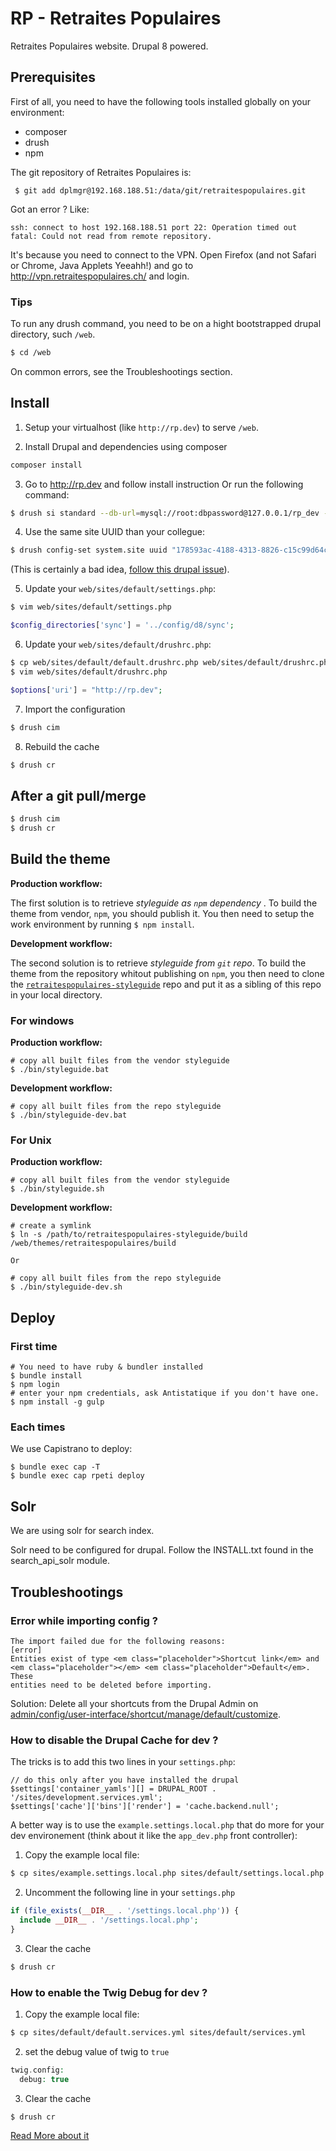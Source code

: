 # RP - Retraites Populaires
Retraites Populaires website. Drupal 8 powered.


## Prerequisites

First of all, you need to have the following tools installed globally on your environment:

  * composer
  * drush
  * npm

The git repository of Retraites Populaires is:

```
 $ git add dplmgr@192.168.188.51:/data/git/retraitespopulaires.git
```

Got an error ? Like:
```
ssh: connect to host 192.168.188.51 port 22: Operation timed out
fatal: Could not read from remote repository.
```

It's because you need to connect to the VPN. Open Firefox (and not Safari or Chrome, Java Applets Yeeahh!) and go to http://vpn.retraitespopulaires.ch/ and login.



### Tips

To run any drush command, you need to be on a hight bootstrapped drupal directory, such `/web`.

  ```bash
  $ cd /web
  ```

On common errors, see the Troubleshootings section.

## Install

1. Setup your virtualhost (like `http://rp.dev`) to serve `/web`.

2. Install Drupal and dependencies using composer

  ```bash
  composer install
  ```

3. Go to http://rp.dev and follow install instruction
   Or run the following command:

  ```bash
  $ drush si standard --db-url=mysql://root:dbpassword@127.0.0.1/rp_dev --site-name="Retraites Populaires" --account-name=admin --account-pass=admin --account-mail=dev@antistatique.net
  ```

4. Use the same site UUID than your collegue:

  ```bash
  $ drush config-set system.site uuid "178593ac-4188-4313-8826-c15c99d64cc4"
  ```

  (This is certainly a bad idea, [follow this drupal issue](https://www.drupal.org/node/1613424)).

5. Update your  `web/sites/default/settings.php`:

  ```bash
  $ vim web/sites/default/settings.php
  ```

  ```php
  $config_directories['sync'] = '../config/d8/sync';
  ```

6. Update your `web/sites/default/drushrc.php`:

  ```bash
  $ cp web/sites/default/default.drushrc.php web/sites/default/drushrc.php
  $ vim web/sites/default/drushrc.php
  ```

  ```php
  $options['uri'] = "http://rp.dev";
  ```

7. Import the configuration

  ```bash
  $ drush cim
  ```

8. Rebuild the cache

  ```bash
  $ drush cr
  ```

## After a git pull/merge

  ```bash
  $ drush cim
  $ drush cr
  ```

## Build the theme

**Production workflow:**

The first solution is to retrieve *styleguide as `npm` dependency* .
To build the theme from vendor, `npm`, you should publish it. You then need to setup the work environment by running `$ npm install`.

**Development workflow:**

The second solution is to retrieve *styleguide from `git` repo*.
To build the theme from the repository whitout publishing on `npm`, you then need to clone the [`retraitespopulaires-styleguide`](https://github.com/antistatique/retraitespopulaires-styleguide) repo and put it as a sibling of this repo in your local directory.

### For windows

**Production workflow:**

    # copy all built files from the vendor styleguide
    $ ./bin/styleguide.bat

**Development workflow:**

    # copy all built files from the repo styleguide
    $ ./bin/styleguide-dev.bat

### For Unix

**Production workflow:**

    # copy all built files from the vendor styleguide
    $ ./bin/styleguide.sh

**Development workflow:**

    # create a symlink
    $ ln -s /path/to/retraitespopulaires-styleguide/build /web/themes/retraitespopulaires/build

    Or

    # copy all built files from the repo styleguide
    $ ./bin/styleguide-dev.sh

## Deploy

### First time

    # You need to have ruby & bundler installed
    $ bundle install
    $ npm login
    # enter your npm credentials, ask Antistatique if you don't have one.
    $ npm install -g gulp

### Each times
We use Capistrano to deploy:

    $ bundle exec cap -T
    $ bundle exec cap rpeti deploy
    
    
## Solr
We are using solr for search index.

Solr need to be configured for drupal. Follow the INSTALL.txt found in the search_api_solr module.

## Troubleshootings

### Error while importing config ?

```
The import failed due for the following reasons:                                                                                                   [error]
Entities exist of type <em class="placeholder">Shortcut link</em> and <em class="placeholder"></em> <em class="placeholder">Default</em>. These
entities need to be deleted before importing.
```

Solution: Delete all your shortcuts from the Drupal Admin on [admin/config/user-interface/shortcut/manage/default/customize](admin/config/user-interface/shortcut/manage/default/customize).

### How to disable the Drupal Cache for dev ?
The tricks is to add this two lines in your `settings.php`:

    // do this only after you have installed the drupal
    $settings['container_yamls'][] = DRUPAL_ROOT . '/sites/development.services.yml';
    $settings['cache']['bins']['render'] = 'cache.backend.null';

A better way is to use the `example.settings.local.php` that do more for your dev environement (think about it like the `app_dev.php` front controller):

 1. Copy the example local file:

  ```bash
  $ cp sites/example.settings.local.php sites/default/settings.local.php
  ```

 2. Uncomment the following line in your `settings.php`

  ```php
  if (file_exists(__DIR__ . '/settings.local.php')) {
    include __DIR__ . '/settings.local.php';
  }
  ```

 3. Clear the cache

  ```bash
  $ drush cr
  ```

### How to enable the Twig Debug for dev ?

 1. Copy the example local file:

  ```bash
  $ cp sites/default/default.services.yml sites/default/services.yml
  ```

 2. set the debug value of twig to `true`

  ```php
  twig.config:
    debug: true
  ```

 3. Clear the cache

  ```bash
  $ drush cr
  ```

[Read More about it](https://www.drupal.org/node/1903374)
